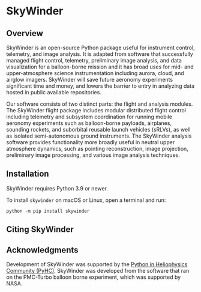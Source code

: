 # SkyWinder
[Python in Heliophysics Community (PyHC)]: https://heliopython.org/

## Overview
SkyWinder is an open-source Python package useful for instrument control, telemetry, and image analysis. It is adapted from software that successfully managed flight control, telemetry, preliminary image analysis, and data visualization for a balloon-borne mission and it has broad uses for mid- and upper-atmosphere science instrumentation including aurora, cloud, and airglow imagers. SkyWinder will save future aeronomy experiments significant time and money, and lowers the barrier to entry in analyzing data hosted in public available repositories.

Our software consists of two distinct parts: the flight and analysis modules. The SkyWinder flight package includes modular distributed flight control including telemetry and subsystem coordination for running mobile aeronomy experiments such as balloon-borne payloads, airplanes, sounding rockets, and suborbital reusable launch vehicles (sRLVs), as well as isolated semi-autonomous ground instruments. The SkyWinder analysis software provides functionality more broadly useful in neutral upper atmosphere dynamics, such as pointing reconstruction, image projection, preliminary image processing, and various image analysis techniques.

## Installation
SkyWinder requires Python 3.9 or newer.

To install `skywinder` on macOS or Linux, open a terminal and run:
```Shell
python -m pip install skywinder
```

## Citing SkyWinder

## Acknowledgments
Development of SkyWinder was supported by the [Python in Heliophysics Community (PyHC)]. SkyWinder was developed from the software that ran on the PMC-Turbo balloon borne experiment, which was supported by NASA.

